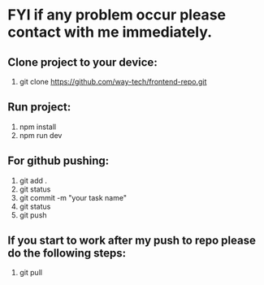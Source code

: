 # FYI if any problem occur please contact with me immediately.

## Clone project to your device:
1. git clone https://github.com/way-tech/frontend-repo.git

## Run project:
1. npm install
2. npm run dev

## For github pushing:
1. git add .
2. git status
3. git commit -m "your task name"
4. git status
5. git push

## If you start to work after my push to repo please do  the following steps:
1. git pull

